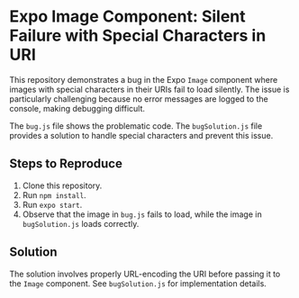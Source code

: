 # Expo Image Component: Silent Failure with Special Characters in URI

This repository demonstrates a bug in the Expo `Image` component where images with special characters in their URIs fail to load silently.  The issue is particularly challenging because no error messages are logged to the console, making debugging difficult.

The `bug.js` file shows the problematic code.  The `bugSolution.js` file provides a solution to handle special characters and prevent this issue.

## Steps to Reproduce

1. Clone this repository.
2. Run `npm install`.
3. Run `expo start`.
4. Observe that the image in `bug.js` fails to load, while the image in `bugSolution.js` loads correctly.

## Solution

The solution involves properly URL-encoding the URI before passing it to the `Image` component.  See `bugSolution.js` for implementation details.
